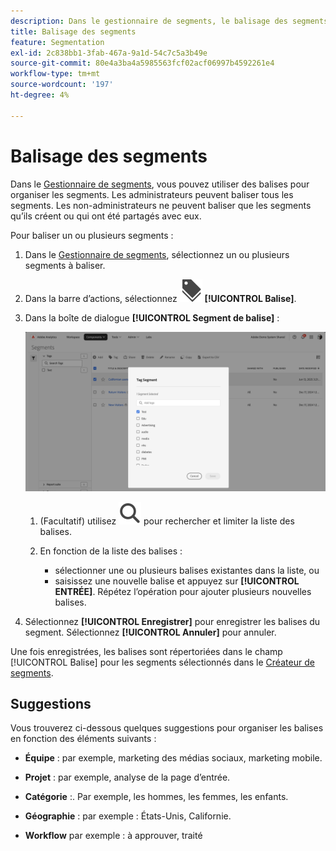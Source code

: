 ```yaml
---
description: Dans le gestionnaire de segments, le balisage des segments vous permet de les organiser.
title: Balisage des segments
feature: Segmentation
exl-id: 2c838bb1-3fab-467a-9a1d-54c7c5a3b49e
source-git-commit: 80e4a3ba4a5985563fcf02acf06997b4592261e4
workflow-type: tm+mt
source-wordcount: '197'
ht-degree: 4%

---
```


# Balisage des segments

Dans le [Gestionnaire de segments](seg-manage.md), vous pouvez utiliser des balises pour organiser les segments. Les administrateurs peuvent baliser tous les segments. Les non-administrateurs ne peuvent baliser que les segments qu’ils créent ou qui ont été partagés avec eux.

Pour baliser un ou plusieurs segments :

1. Dans le [Gestionnaire de segments](seg-manage.md), sélectionnez un ou plusieurs segments à baliser.
1. Dans la barre d’actions, sélectionnez ![Libellés](/help/assets/icons/Labels.svg) **[!UICONTROL Balise]**.
1. Dans la boîte de dialogue **[!UICONTROL Segment de balise]** :

   ![Boîte de dialogue Baliser les segments](assets/segments-tag.png)

   1. (Facultatif) utilisez ![Rechercher](/help/assets/icons/Search.svg) pour rechercher et limiter la liste des balises.

   2. En fonction de la liste des balises :

      * sélectionner une ou plusieurs balises existantes dans la liste, ou
      * saisissez une nouvelle balise et appuyez sur **[!UICONTROL ENTRÉE]**. Répétez l’opération pour ajouter plusieurs nouvelles balises.

1. Sélectionnez **[!UICONTROL Enregistrer]** pour enregistrer les balises du segment. Sélectionnez **[!UICONTROL Annuler]** pour annuler.

Une fois enregistrées, les balises sont répertoriées dans le champ [!UICONTROL Balise] pour les segments sélectionnés dans le [Créateur de segments](seg-build.md).


## Suggestions

Vous trouverez ci-dessous quelques suggestions pour organiser les balises en fonction des éléments suivants :

* **Équipe** : par exemple, marketing des médias sociaux, marketing mobile.

* **Projet** : par exemple, analyse de la page d’entrée.

* **Catégorie** :. Par exemple, les hommes, les femmes, les enfants.

* **Géographie** : par exemple : États-Unis, Californie.

* **Workflow** par exemple : à approuver, traité


<!--
In the [Segment manager](seg-manage.md), you can use tags to organize segments. Administrators can tag all segments. Non administroators can tags only the segments they create or have been shared with them.

To tag one or more segments:

1. In the [Segment manager](seg-manage.md), select one or more of the segments you want to tag.
1. From the action bar, select ![Labels](/help/assets/icons/Labels.svg) **[!UICONTROL Tag]**.
1. In the **[!UICONTROL Tag Segments]** dialog:
   
   ![Tag Segments dialog](assets/tag-filter-dialog.png)

   1. (optionally) use ![Search](/help/assets/icons/Search.svg) to search for and limit the list of tags.

   2. Based on the list of tags:
   
      * select one or more existing tags from the list, or
      * enter a new tag and press **[!UICONTROL ENTER]**. Repeat to add more than one new tag.

1. Select **[!UICONTROL Save]** to save the tags for the segment. Select **[!UICONTROL Cancel]** to cancel.

Once saved, the tags are listed in the [!UICONTROL Tag] field for the selected segments in the [Segment builder](seg-builder.md). 


## Suggestions

Below are some suggestions to organize tags based on:

* **Team**: For example, Social Marketing, Mobile Marketing.
    
* **Project**: For example, Entry-page analysis.
    
* **Category**:. For example, Men, Women, Kids.

* **Geography**: For example: United States, California.
    
* **Workflow**: For example: To be approved,  Curated

-->